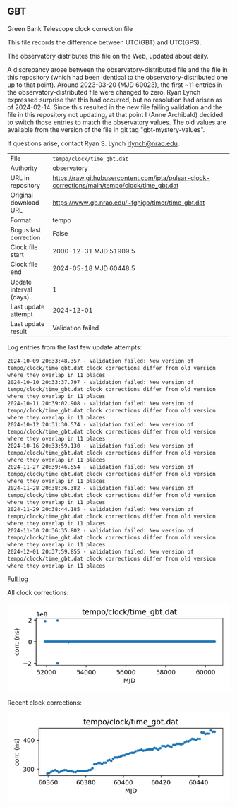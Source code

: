 
## GBT

Green Bank Telescope clock correction file

This file records the difference between UTC(GBT) and UTC(GPS).

The observatory distributes this file on the Web, updated about daily.

A discrepancy arose between the observatory-distributed file and the
file in this repository (which had been identical to the 
observatory-distributed one up to that point). Around 
2023-03-20 (MJD 60023), the first ~11 entries in the 
observatory-distributed file were changed to zero.
Ryan Lynch expressed surprise that this had occurred, but no
resolution had arisen as of 2024-02-14. Since this resulted in
the new file failing validation and the file in this repository
not updating, at that point I (Anne Archibald) decided to
switch those entries to match the observatory values. The old values
are available from the version of the file in git tag 
"gbt-mystery-values".

If questions arise, contact Ryan S. Lynch <rlynch@nrao.edu>.

|     |     |
|:--- |:--- |
| File | `tempo/clock/time_gbt.dat` |
| Authority | observatory |
| URL in repository | <https://raw.githubusercontent.com/ipta/pulsar-clock-corrections/main/tempo/clock/time_gbt.dat> |
| Original download URL | <https://www.gb.nrao.edu/~fghigo/timer/time_gbt.dat> |
| Format | tempo |
| Bogus last correction | False |
| Clock file start | 2000-12-31 MJD 51909.5 |
| Clock file end | 2024-05-18 MJD 60448.5 |
| Update interval (days) | 1 |
| Last update attempt | 2024-12-01 |
| Last update result | Validation failed |

Log entries from the last few update attempts:
```
2024-10-09 20:33:48.357 - Validation failed: New version of tempo/clock/time_gbt.dat clock corrections differ from old version where they overlap in 11 places
2024-10-10 20:33:37.797 - Validation failed: New version of tempo/clock/time_gbt.dat clock corrections differ from old version where they overlap in 11 places
2024-10-11 20:39:02.908 - Validation failed: New version of tempo/clock/time_gbt.dat clock corrections differ from old version where they overlap in 11 places
2024-10-12 20:31:30.574 - Validation failed: New version of tempo/clock/time_gbt.dat clock corrections differ from old version where they overlap in 11 places
2024-10-16 20:33:59.130 - Validation failed: New version of tempo/clock/time_gbt.dat clock corrections differ from old version where they overlap in 11 places
2024-11-27 20:39:46.554 - Validation failed: New version of tempo/clock/time_gbt.dat clock corrections differ from old version where they overlap in 11 places
2024-11-28 20:38:36.382 - Validation failed: New version of tempo/clock/time_gbt.dat clock corrections differ from old version where they overlap in 11 places
2024-11-29 20:38:44.185 - Validation failed: New version of tempo/clock/time_gbt.dat clock corrections differ from old version where they overlap in 11 places
2024-11-30 20:36:35.802 - Validation failed: New version of tempo/clock/time_gbt.dat clock corrections differ from old version where they overlap in 11 places
2024-12-01 20:37:59.855 - Validation failed: New version of tempo/clock/time_gbt.dat clock corrections differ from old version where they overlap in 11 places
```
[Full log](https://raw.githubusercontent.com/ipta/pulsar-clock-corrections/main/log/tempo/clock/time_gbt.dat.log)


All clock corrections:

![plot of all clock corrections](time_gbt.dat.png "All corrections")

Recent clock corrections:

![plot of recent clock corrections](time_gbt.dat.short.png "Recent corrections")

